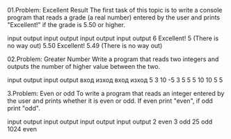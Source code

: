 01.Problem: Excellent Result
The first task of this topic is to write a console program that reads a grade (a real number) 
entered by the user and prints "Excellent!" if the grade is 5.50 or higher.

input	output	     input	output		                input	output	      input	output
6	    Excellent!	 5	    (There is no way out)		  5.50	Excellent!		5.49	(There is no way out)

02.Problem: Greater Number
Write a program that reads two integers and outputs the number of higher value between the two.

input  output	 input	output	вход	изход		вход	изход
5              3              10            -5
3	    5		  	 5		  5       10    10      5     5	

3.Problem: Even or odd
To write a program that reads an integer entered by the user and prints whether it is even or odd.
If even print "even", if odd print "odd".

input	output	input	output	input	output	input	output
2	    even		3	    odd		  25	  odd		  1024	even


